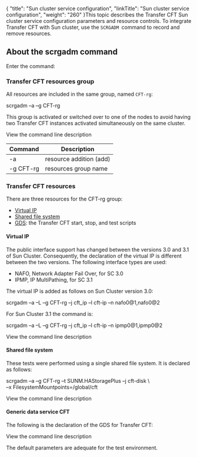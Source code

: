 {
    "title": "Sun  cluster service configuration",
    "linkTitle": "Sun cluster service configuration",
    "weight": "260"
}This topic describes the Transfer CFT Sun cluster service configuration parameters and resource controls. To integrate Transfer CFT with Sun cluster, use the `SCRGADM `command to
record and remove resources.

## About the scrgadm command

Enter the command:

<span id="CFT_resources_group"></span>

### Transfer CFT resources group

All resources are included in the same group, named `CFT-rg`:

scrgadm –a –g CFT-rg

This group is activated or switched over to one of the nodes to avoid
having two Transfer CFT instances activated simultaneously on the same
cluster.

View the command line description


|  Command  |  Description  |
| --- | --- |
|  -a  |  resource addition (add)  |
|  -g CFT-rg  |  resources group name  |


<span id="CFT_resources"></span>

### Transfer CFT resources

There are three resources for the CFT-rg group:

-   [Virtual
    IP](#Virtual_IP)
-   [Shared
    file system](#Shared_file_system)
-   [GDS](#Generic_data_service_CFT):
    the Transfer CFT start, stop, and test scripts

<span id="Virtual_IP"></span>

#### Virtual IP

The public interface support has changed between the versions 3.0 and
3.1 of Sun Cluster. Consequently, the declaration of the virtual IP is
different between the two versions. The following interface types are
used:

-   NAFO, Network Adapter
    Fail Over, for SC 3.0
-   IPMP, IP MultiPathing,
    for SC 3.1

The virtual IP is added as follows on Sun Cluster version 3.0:

scrgadm
–a –L –g CFT-rg –j cft\_ip –l cft-ip –n nafo0@1,nafo0@2

For Sun Cluster 3.1 the command is:

scrgadm
–a –L –g CFT-rg –j cft\_ip –l cft-ip –n ipmp0@1,ipmp0@2

View the command line description

<span id="Shared_file_system"></span>

#### Shared file system

These tests were performed using a single shared file system. It is
declared as follows:

scrgadm –a –g CFT-rg –t SUNM.HAStoragePlus –j cft-disk \\  
–x FilesystemMountpoints=/global/cft

View the command line description

<span id="Generic_data_service_CFT"></span>

#### Generic data service CFT

The following is the declaration of the GDS for Transfer CFT:

View the command line description

The default parameters are adequate for the test
environment.

